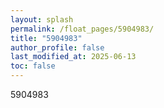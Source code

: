 ```yaml
---
layout: splash
permalink: /float_pages/5904983/
title: "5904983"
author_profile: false
last_modified_at: 2025-06-13
toc: false
---
```

 
5904983
